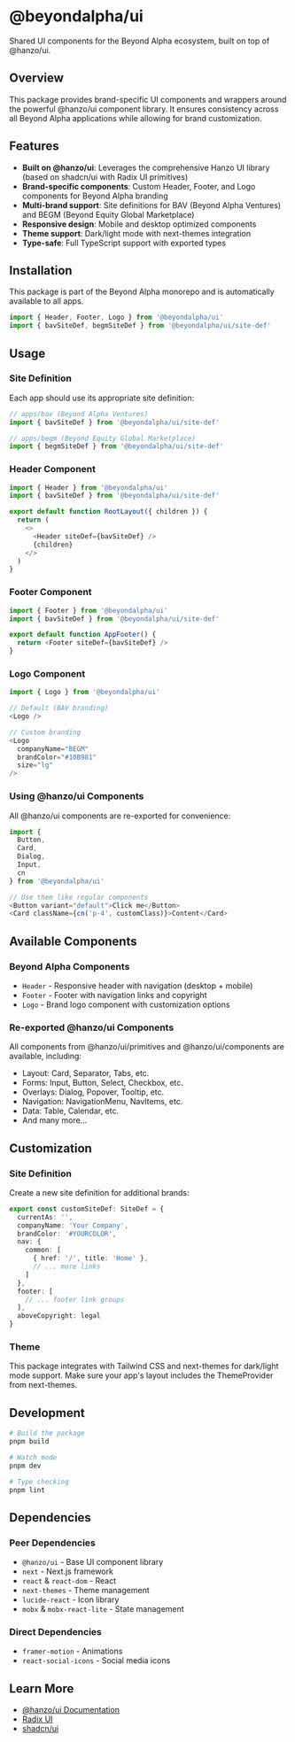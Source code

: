 # @beyondalpha/ui

Shared UI components for the Beyond Alpha ecosystem, built on top of @hanzo/ui.

## Overview

This package provides brand-specific UI components and wrappers around the powerful @hanzo/ui component library. It ensures consistency across all Beyond Alpha applications while allowing for brand customization.

## Features

- **Built on @hanzo/ui**: Leverages the comprehensive Hanzo UI library (based on shadcn/ui with Radix UI primitives)
- **Brand-specific components**: Custom Header, Footer, and Logo components for Beyond Alpha branding
- **Multi-brand support**: Site definitions for BAV (Beyond Alpha Ventures) and BEGM (Beyond Equity Global Marketplace)
- **Responsive design**: Mobile and desktop optimized components
- **Theme support**: Dark/light mode with next-themes integration
- **Type-safe**: Full TypeScript support with exported types

## Installation

This package is part of the Beyond Alpha monorepo and is automatically available to all apps.

```typescript
import { Header, Footer, Logo } from '@beyondalpha/ui'
import { bavSiteDef, begmSiteDef } from '@beyondalpha/ui/site-def'
```

## Usage

### Site Definition

Each app should use its appropriate site definition:

```typescript
// apps/bav (Beyond Alpha Ventures)
import { bavSiteDef } from '@beyondalpha/ui/site-def'

// apps/begm (Beyond Equity Global Marketplace)
import { begmSiteDef } from '@beyondalpha/ui/site-def'
```

### Header Component

```typescript
import { Header } from '@beyondalpha/ui'
import { bavSiteDef } from '@beyondalpha/ui/site-def'

export default function RootLayout({ children }) {
  return (
    <>
      <Header siteDef={bavSiteDef} />
      {children}
    </>
  )
}
```

### Footer Component

```typescript
import { Footer } from '@beyondalpha/ui'
import { bavSiteDef } from '@beyondalpha/ui/site-def'

export default function AppFooter() {
  return <Footer siteDef={bavSiteDef} />
}
```

### Logo Component

```typescript
import { Logo } from '@beyondalpha/ui'

// Default (BAV branding)
<Logo />

// Custom branding
<Logo 
  companyName="BEGM"
  brandColor="#10B981"
  size="lg"
/>
```

### Using @hanzo/ui Components

All @hanzo/ui components are re-exported for convenience:

```typescript
import { 
  Button, 
  Card, 
  Dialog,
  Input,
  cn 
} from '@beyondalpha/ui'

// Use them like regular components
<Button variant="default">Click me</Button>
<Card className={cn('p-4', customClass)}>Content</Card>
```

## Available Components

### Beyond Alpha Components
- `Header` - Responsive header with navigation (desktop + mobile)
- `Footer` - Footer with navigation links and copyright
- `Logo` - Brand logo component with customization options

### Re-exported @hanzo/ui Components
All components from @hanzo/ui/primitives and @hanzo/ui/components are available, including:
- Layout: Card, Separator, Tabs, etc.
- Forms: Input, Button, Select, Checkbox, etc.
- Overlays: Dialog, Popover, Tooltip, etc.
- Navigation: NavigationMenu, NavItems, etc.
- Data: Table, Calendar, etc.
- And many more...

## Customization

### Site Definition

Create a new site definition for additional brands:

```typescript
export const customSiteDef: SiteDef = {
  currentAs: '',
  companyName: 'Your Company',
  brandColor: '#YOURCOLOR',
  nav: {
    common: [
      { href: '/', title: 'Home' },
      // ... more links
    ]
  },
  footer: [
    // ... footer link groups
  ],
  aboveCopyright: legal
}
```

### Theme

This package integrates with Tailwind CSS and next-themes for dark/light mode support. Make sure your app's layout includes the ThemeProvider from next-themes.

## Development

```bash
# Build the package
pnpm build

# Watch mode
pnpm dev

# Type checking
pnpm lint
```

## Dependencies

### Peer Dependencies
- `@hanzo/ui` - Base UI component library
- `next` - Next.js framework
- `react` & `react-dom` - React
- `next-themes` - Theme management
- `lucide-react` - Icon library
- `mobx` & `mobx-react-lite` - State management

### Direct Dependencies
- `framer-motion` - Animations
- `react-social-icons` - Social media icons

## Learn More

- [@hanzo/ui Documentation](https://github.com/hanzoai/react-sdk/tree/main/pkg/ui)
- [Radix UI](https://www.radix-ui.com/)
- [shadcn/ui](https://ui.shadcn.com/)
